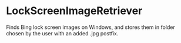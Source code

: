 # LockScreenImageRetriever
Finds Bing lock screen images on Windows, and stores them in folder chosen by the user with an added .jpg postfix.
